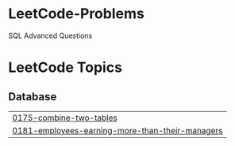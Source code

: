 # LeetCode-Problems
SQL Advanced Questions 

<!---LeetCode Topics Start-->
# LeetCode Topics
## Database
|  |
| ------- |
| [0175-combine-two-tables](https://github.com/pranatim19/LeetCode-Problems/tree/master/0175-combine-two-tables) |
| [0181-employees-earning-more-than-their-managers](https://github.com/pranatim19/LeetCode-Problems/tree/master/0181-employees-earning-more-than-their-managers) |
<!---LeetCode Topics End-->
